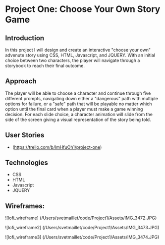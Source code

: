 # Project One: Choose Your Own Story Game


## Introduction
In this project I will design and create an interactive "choose your own" advenute story using CSS, HTML, Javascript, and JQUERY. With an initial choice between two characters, the player will navigate through a storybook to reach their final outcome. 



## Approach
The player will be able to choose a character and continue through five different prompts, navigating down either a "dangerous" path with multiple options for failure, or a "safe" path that will be playable no matter which option until the final card when a player must make a game winning decision. For each slide choice, a character animation will slide from the side of the screen giving a visual representation of the story being told. 



## User Stories

* (https://trello.com/b/lmHfuOh1/project-one)


## Technologies
 * CSS
 *  HTML
 *  Javascript
 *  JQUERY

 ## Wireframes: 
 
 
 ![lofi_wireframe] (/Users/svetmaillet/code/Project1/Assets/IMG_3472.JPG)
 
 ![lofi_wireframe2] (/Users/svetmaillet/code/Project1/Assets/IMG_3473.JPG)
 
 ![lofi_wireframe3] (/Users/svetmaillet/code/Project1/Assets/IMG_3474.JPG)
 
 
